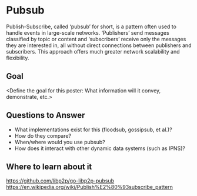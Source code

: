 # Pubsub

Publish-Subscribe, called ‘pubsub’ for short, is a pattern often used to handle events in large-scale networks. ‘Publishers’ send messages classified by topic or content and ‘subscribers’ receive only the messages they are interested in, all without direct connections between publishers and subscribers. This approach offers much greater network scalability and flexibility.

## Goal

<Define the goal for this poster: What information will it convey, demonstrate, etc.>

## Questions to Answer

- What implementations exist for this (floodsub, gossipsub, et al.)?
- How do they compare?
- When/where would you use pubsub?
- How does it interact with other dynamic data systems (such as IPNS)?

## Where to learn about it

<https://github.com/libp2p/go-libp2p-pubsub>  
<https://en.wikipedia.org/wiki/Publish%E2%80%93subscribe_pattern>